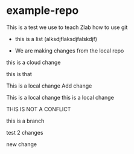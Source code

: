 # example-repo

This is a test we use to teach Zlab how to use git

* this is a list (alksdjflaksdjfalskdjf)

* We are making changes from the local repo

this is a cloud change

this is that

This is a local change Add change

This is a local change this is a local change

THIS IS NOT A CONFLICT 

this is a branch

test 2 changes

new change

